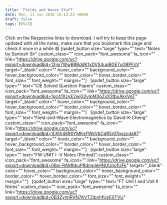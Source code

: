 ```yaml
---
title: 'Fields and Waves Stuff'
date: Mon, 11 Jun 2018 19:13:23 +0000
draft: false
tags: [RVCE]
---
```


Click on the Respective links to download. I will try to keep this page updated with all the notes, make sure that you bookmark this page and check it once in a while 😄 \[qodef\_button size="large" type="" text="Notes by Santosh Sir" custom\_class="" icon\_pack="font\_awesome" fa\_icon="" link="https://drive.google.com/uc?export=download&id=12joi7WwB8BddK1xDVS4upBGE7uGBPFzV" target="\_blank" color="" hover\_color="" background\_color="" hover\_background\_color="" border\_color="" hover\_border\_color="" font\_size="" font\_weight="" margin=""\]   \[qodef\_button size="large" type="" text="CIE Solved Question Papers" custom\_class="" icon\_pack="font\_awesome" fa\_icon="" link="https://drive.google.com/uc?export=download&id=1gc41XzyE2wjG2vlpM3pZxX3tbuAknVgT" target="\_blank" color="" hover\_color="" background\_color="" hover\_background\_color="" border\_color="" hover\_border\_color="" font\_size="" font\_weight="" margin=""\]   \[qodef\_button size="large" type="" text="Field-and-Wave-Electromagnetics by David-K-Cheng" custom\_class="" icon\_pack="font\_awesome" fa\_icon="" link="https://drive.google.com/uc?export=download&id=1LKth4890YMKxFWkVbCdR5r07pozcda97" target="\_blank" color="" hover\_color="" background\_color="" hover\_background\_color="" border\_color="" hover\_border\_color="" font\_size="" font\_weight="" margin=""\]   \[qodef\_button size="large" type="" text="FW UNIT I -V Notes (Printed)" custom\_class="" icon\_pack="font\_awesome" fa\_icon="" link="https://drive.google.com/uc?export=download&id=0Bxi-RAM6buP8dmpIeHNUUno1UFk" target="\_blank" color="" hover\_color="" background\_color="" hover\_background\_color="" border\_color="" hover\_border\_color="" font\_size="" font\_weight="" margin=""\]   \[qodef\_button size="large" type="" text="FT Unit I and Unit II Notes" custom\_class="" icon\_pack="font\_awesome" fa\_icon="" link="https://drive.google.com/uc?export=download&id=0B3ZyntiRVN7KVTZibnhfUzE0TVU" 